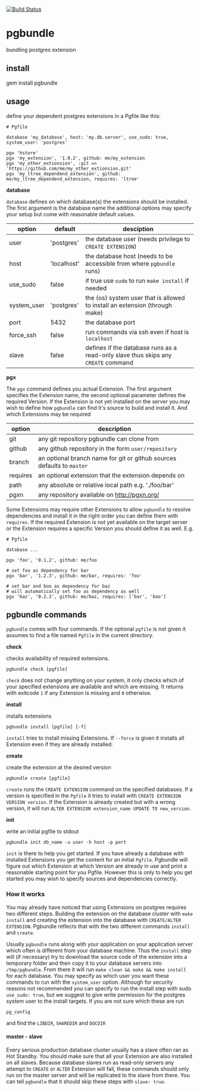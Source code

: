 [![Build Status](https://travis-ci.org/adjust/pgbundle.svg?branch=master)](https://travis-ci.org/adjust/pgbundle)

# pgbundle

bundling postgres extension

## install

  gem install pgbundle

## usage

define your dependent postgres extensions in a Pgfile like this:

```
# Pgfile

database 'my_database', host: 'my.db.server', use_sudo: true, system_user: 'postgres'

pgx 'hstore'
pgx 'my_extension', '1.0.2', github: me/my_extension
pgx 'my_other_extionsion', :git => 'https://github.com/me/my_other_extionsion.git'
pgx 'my_ltree_dependend_extension', github: me/my_ltree_dependend_extension, requires: 'ltree'
```

**database**

`database` defines on which database(s) the extensions should be installed. The first
argument is the database name the additional options may specify your setup but
come with reasonable default values.

option        | default     | desciption
-------       | -------     | -----------
user          | 'postgres'  | the database user (needs privilege to `CREATE EXTENSION`)
host          | 'localhost' | the database host (needs to be accessible from where `pgbundle` runs)
use_sudo      | false       | if true use `sudo` to run `make install` if needed
system_user   | 'postgres'  | the (os) system user that is allowed to install an extension (through make)
port          | 5432        | the database port
force_ssh     | false       | run commands via ssh even if host is `localhost`
slave         | false       | defines if the database runs as a read-only slave thus skips any `CREATE` command

**pgx**

The `pgx` command defines you actual Extension. The first argument specifies the Extension name,
the second optional parameter defines the required Version. If the Extension is not yet
installed on the server you may wish to define how `pgbundle` can find it's source to build
and install it. And which Extensions may be required

option      | description
------      | -----------
git         | any git repository pgbundle can clone from
github      | any github repository in the form `user/repository`
branch      | an optional branch name for git or github sources defaults to `master`
requires    | an optional extension that the extension depends on
path        | any absolute or relative local path e.g. './foo/bar'
pgxn        | any repository available on http://pgxn.org/


Some Extensions may require other Extensions to allow `pgbundle` to resolve dependencies
and install it in the right order you can define them with `requires`.
If the required Extension is not yet available on the target server or the Extension
requires a specific Version you should define it as well.
E.g.

```
# Pgfile

database ...

pgx 'foo', '0.1.2', github: me/foo

# set foo as dependency for bar
pgx 'bar', '1.2.3', github: me/bar, requires: 'foo'

# set bar and boo as dependency for baz
# will automatically set foo as dependency as well
pgx 'baz', '0.2.3', github: me/baz, requires: ['bar', 'boo']
```

## pgbundle commands

`pgbundle` comes with four commands. If the optional `pgfile` is not given it assumes
to find a file named `Pgfile` in the current directory.

**check**

checks availability of required extensions.

```
pgbundle check [pgfile]
```

`check` does not change anything on your system, it only checks which
of your specified extensions are available and which are missing.
It returns with exitcode `1` if any Extension is missing and `0` otherwise.


**install**

installs extensions

```
pgbundle install [pgfile] [-f]
```

`install` tries to install missing Extensions. If `--force` is given it installs
all Extension even if they are already installed.

**create**

create the extension at the desired version

```
pgbundle create [pgfile]
```

`create` runs the `CREATE EXTENSION` command on the specified databases. If a version
is specified in the `Pgfile` it tries to install with `CREATE EXTENSION VERSION version`.
If the Extension is already created but with a wrong version, it will run
`ALTER EXTENSION extension_name UPDATE TO new_version`.

**init**

write an initial pgfile to stdout

```
pgbundle init db_name -u user -h host -p port
```

`init` is there to help you get started. If you have already a database with installed
Extensions you get the content for an initial `Pgfile`. Pgbundle will figure out
which Extension at which Version are already in use and print a reasonable starting
point for you Pgfile.
However this is only to help you get started you may wish to specify sources and
dependencies correctly.

### How it works

You may already have noticed that using Extensions on postgres requires two different
steps. Building the extension on the database cluster with `make install`
and creating the extension into the database with `CREATE/ALTER EXTENSION`.
Pgbundle reflects that with the two different commands `install` and `create`.

Usually `pgbundle` runs along with your application on your application server
which often is different from your database machine. Thus the `install` step
will (if necessary) try to download the source code of the extension into a
temporary folder and then copy it to your database servers into `/tmp/pgbundle`.
From there it will run `make clean && make && make install` for each database.
You may specify as which user you want these commands to run with the `system_user`
option. Although for security reasons not recommended you can specify to run the
install step with sudo `use_sudo: true`, but we suggest to give write permission
for the postgres system user to the install targets. If you are not sure which these
are run

```
pg_config
```

and find the `LIBDIR`, `SHAREDIR` and `DOCDIR`

#### master - slave

Every serious production database cluster usually has a slave often ran as Hot Standby.
You should make sure that all your Extension are also installed on all slaves.
Because database slaves run as read-only servers any attempt to `CREATE` or `ALTER`
Extension will fail, these commands should only run on the master server and will
be replicated to the slave from there. You can tell `pgbundle` that it should skip
these steps with `slave: true`.



